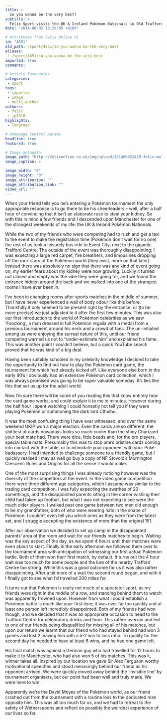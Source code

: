 ```yaml
---
title: >
  So you wanna be the very best?
subtitle: >
  Felix Sport visits the UK & Ireland Pokémon Nationals in Old Trafford (no, not that one)
date: "2014-06-02 13:29:05 +0100"

# Attributes from Felix Online V1
id: "4651"
old_path: /sport/4651/so-you-wanna-be-the-very-best
aliases:
 - /sport/4651/so-you-wanna-be-the-very-best
imported: true
comments:

# Article Taxonomies
categories:
 - sport
tags:
 - imported
 - image
 - multi-author
authors:
 - felix
 - jp1910
highlights:
 - longread

# Homepage control params
headline: true
featured: true

# Image metadata
image_path: "http://felixonline.co.uk/img/upload/201406021429-felix-mullet.jpg"
image_caption: >

image_width: "0"
image_height: "0"
image_attribution: ""
image_attribution_link: ""
video_url: ""
---
```


When your friend tells you he’s entering a Pokémon tournament the only appropriate response is to go there to be his cheerleaders – well, after a half hour of convincing that it isn’t an elaborate ruse to steal your kidney. So with this in mind a few friends and I descended upon Manchester for one of the strangest weekends of my life: the UK & Ireland Pokémon Nationals.

While the two of my friends who were competing had to rush and get a taxi to the event to make the registration time (Pokémon don’t wait for no one) the rest of us took a leisurely bus ride to Event City, next to the gigantic Trafford Centre. The outside of the event was thoroughly disappointing; I was expecting a large red carpet, fire breathers, and limousines dropping off the rock stars of the Pokémon world (they exist, more on that later). Instead there was absolutely no sign that there was any kind of event going on, my earlier fears about my kidney were now growing. Luckily it turned out closed and empty was the vibe they were going for, and we found the entrance hidden around the back and we walked into one of the strangest rooms I have ever been in.

I’ve been in changing rooms after sports matches in the middle of summer, but I have never experienced a wall of body odour like this before. Thankfully it only seemed to be present right by the entrance, or (to be more precise) we just adjusted to it after the first few minutes. This was also our first introduction to the world of Pokémon celebrities as we saw ‘Foodking’, a man dressed in full Pokémon regalia with a medal from a previous tournament around his neck and a crowd of fans. The un-initiated among us were enjoying the surreal nature of this, until our friend competing warned us not to “under-estimate him” and explained his fame. This was another point I couldn’t believe, but a quick YouTube search proved that he was kind of a big deal.

Having been suitably schooled in my celebrity knowledge I decided to take the opportunity to find out how to play the Pokémon card game, the tournament for which had already kicked off. Like everyone else born in the early 90’s I obviously had an extensive Pokémon card collection, which I was always promised was going to be super valuable someday. It’s lies like this that set us up for the adult world.

Now I’m sure there will be some of you reading this that know entirely how the card game works, and could explain it to me in minutes. However during the half hour I spent watching I could honestly not tell you if they were playing Pokémon or summoning the dark lord Cthulhu.

It was the most confusing thing I have ever witnessed, and over the same weekend UKIP won a major election. Even the cards are so different; the shittiest of cards nowadays looks so much cooler than the shiny Charizard your best mate had. There were dice, little beads and, for the pro players, special table mats. Presumably this was to stop one’s pristine cards coming into contact with the table, or to intimidate your opponent with your Poké-badassery. I had intended to challenge someone to a friendly game, but I quickly realised I may as well go buy a copy of NF Stovold’s Mornington Crescent: Rules and Origins for all the sense it would make.

One of the most surprising things I was already noticing however was the diversity of the competitors at the event. In the video game competition there were three different age categories, which I assume was similar to the trading card competition. I was fully expecting the swathes of 20-somethings, and the disappointed parents sitting in the corner wishing their child had taken up football, but what I was not expecting to see were the much older players. I walked past one game between two men old enough to be my grandfather, both of who were wearing hats in the shape of Pokémon. I couldn’t even tell you which ones as they were from the latest set, and I struggle accepting the existence of more than the original 151.

After our observation we decided to set up camp in the disappointed parents’ area of the room and wait for our friends matches to begin. Waiting was the key aspect of the day, as we spent 4 hours until their matches were even about to start. Finally in the early afternoon we followed them over to the tournament area with anticipation of witnessing our first actual Pokémon battle. Both of them won their first match, by default. It turns out the 4 hour wait was too much for some people and the lure of the nearby Trafford Centre too strong. While this was a good outcome for us it was also rather disappointing. After a bit more of a wait the second round began, and with it I finally got to see what I’d travelled 200 miles for.

It turns out that Pokémon is really not much of a spectator sport, as my friends were right in the middle of a row, and standing behind them to watch was apparently frowned upon. However from what I could establish a Pokémon battle is much like your first time; it was over far too quickly and at least one person left incredibly disappointed. Both of my friends had won though, and we decided that it was an appropriate occasion to head to the Trafford Centre for celebratory drinks and food. This rather overran and led to one of our friends being disqualified for missing all of his matches, but upon our return we learnt that our friend who had stayed behind had won 3 games and lost 2 leaving him with a 5-2 win to loss ratio. To qualify for the second day he needed to have at least 6 wins, and he had one game left.

His final match was against a German guy who had travelled for 12 hours to make it to Manchester, who had also won 5 of his matches. This was it, winner takes all. Inspired by our location we gave Sir Alex Ferguson worthy motivational speeches and stood menacingly behind our friend as his opponent arrived. We were quickly moved away behind the ‘invisible line’ by tournament organisers, but our point had been well and truly made. We were here to win.

Apparently we’re the David Moyes of the Pokémon world, as our friend crashed out from the tournament with a routine loss to the dedicated man opposite him. This was all too much for us, and we had to retreat to the safety of Wetherspoons and reflect on possibly the weirdest experience of our lives so far.
